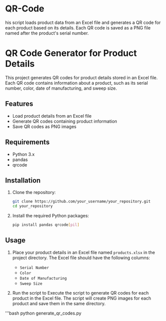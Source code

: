 # QR-Code
his script loads product data from an Excel file and generates a QR code for each product based on its details. Each QR code is saved as a PNG file named after the product's serial number.
# QR Code Generator for Product Details

This project generates QR codes for product details stored in an Excel file. Each QR code contains information about a product, such as its serial number, color, date of manufacturing, and sweep size.

## Features

- Load product details from an Excel file
- Generate QR codes containing product information
- Save QR codes as PNG images

## Requirements

- Python 3.x
- pandas
- qrcode

## Installation

1. Clone the repository:
    ```bash
    git clone https://github.com/your_username/your_repository.git
    cd your_repository
    ```

2. Install the required Python packages:
    ```bash
    pip install pandas qrcode[pil]
    ```

## Usage

1. Place your product details in an Excel file named `products.xlsx` in the project directory. The Excel file should have the following columns:
    - `Serial Number`
    - `Color`
    - `Date of Manufacturing`
    - `Sweep Size`

2. Run the script to Execute the script to generate QR codes for each product in the Excel file. The script will create PNG images for each product and save them in the same directory.

'''bash
python generate_qr_codes.py
